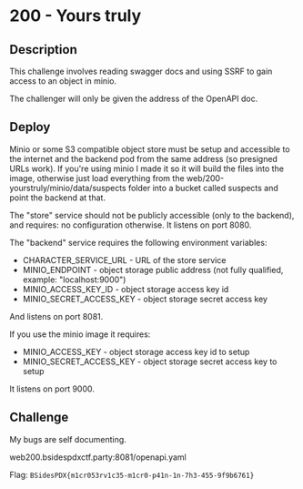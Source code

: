 # 200 - Yours truly

## Description

This challenge involves reading swagger docs and using SSRF to gain access to an
object in minio.

The challenger will only be given the address of the OpenAPI doc.

## Deploy

Minio or some S3 compatible object store must be setup and accessible to the internet
and the backend pod from the same address (so presigned URLs work). If you're using minio
I made it so it will build the files into the image, otherwise just load everything from
the web/200-yourstruly/minio/data/suspects folder into a bucket called suspects and point
the backend at that.

The "store" service should not be publicly accessible (only to the backend), and
requires: no configuration otherwise. It listens on port 8080.

The "backend" service requires the following environment variables:

* CHARACTER_SERVICE_URL - URL of the store service
* MINIO_ENDPOINT - object storage public address (not fully qualified, example: "localhost:9000")
* MINIO_ACCESS_KEY_ID - object storage access key id
* MINIO_SECRET_ACCESS_KEY - object storage secret access key

And listens on port 8081.

If you use the minio image it requires:

* MINIO_ACCESS_KEY - object storage access key id to setup
* MINIO_SECRET_ACCESS_KEY - object storage secret access key to setup

It listens on port 9000.

## Challenge

My bugs are self documenting.

web200.bsidespdxctf.party:8081/openapi.yaml

Flag: `BSidesPDX{m1cr053rv1c35-m1cr0-p41n-1n-7h3-455-9f9b6761}`